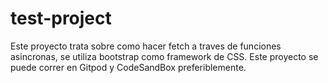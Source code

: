 # test-project
Este proyecto trata sobre como hacer fetch a traves de funciones asincronas, se utiliza bootstrap como framework de CSS. Este proyecto se puede correr en Gitpod y CodeSandBox preferiblemente.
